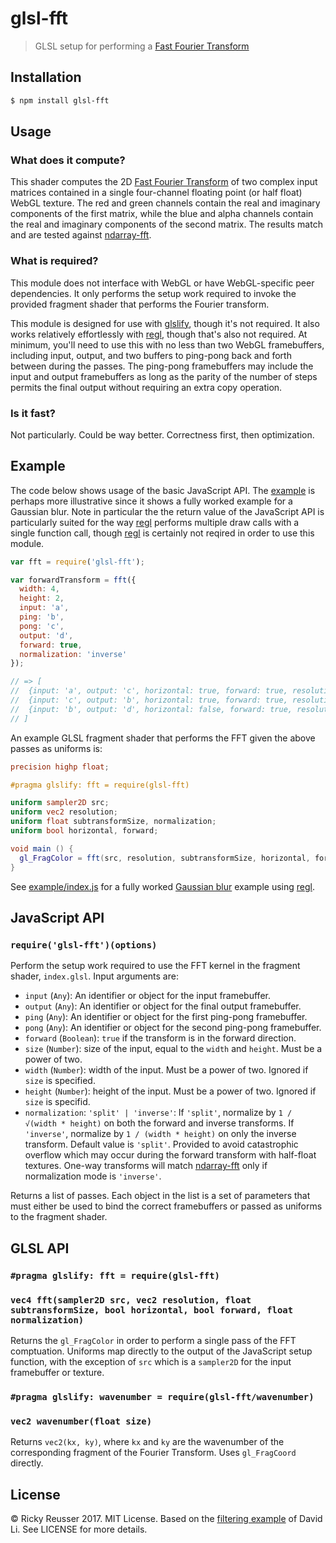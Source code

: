# glsl-fft

> GLSL setup for performing a [Fast Fourier Transform][fft]

## Installation

```sh
$ npm install glsl-fft
```

## Usage 

### What does it compute?

This shader computes the 2D [Fast Fourier Transform][fft] of two complex input matrices contained in a single four-channel floating point (or half float) WebGL texture. The red and green channels contain the real and imaginary components of the first matrix, while the blue and alpha channels contain the real and imaginary components of the second matrix. The results match and are tested against [ndarray-fft][ndarray-fft].

### What is required?

This module does not interface with WebGL or have WebGL-specific peer dependencies. It only performs the setup work required to invoke the provided fragment shader that performs the Fourier transform.

This module is designed for use with [glslify][glslify], though it's not required. It also works relatively effortlessly with [regl][regl], though that's also not required. At minimum, you'll need to use this with no less than two WebGL framebuffers, including input, output, and two buffers to ping-pong back and forth between during the passes. The ping-pong framebuffers may include the input and output framebuffers as long as the parity of the number of steps permits the final output without requiring an extra copy operation.

### Is it fast?

Not particularly. Could be way better. Correctness first, then optimization.

## Example

The code below shows usage of the basic JavaScript API. The [example](./example/index.js) is perhaps more illustrative since it shows a fully worked example for a Gaussian blur. Note in particular the the return value of the JavaScript API is particularly suited for the way [regl][regl] performs multiple draw calls with a single function call, though [regl][regl] is certainly not reqired in order to use this module.

```javascript
var fft = require('glsl-fft');

var forwardTransform = fft({
  width: 4,
  height: 2,
  input: 'a',
  ping: 'b',
  pong: 'c',
  output: 'd',
  forward: true,
  normalization: 'inverse'
});

// => [
//  {input: 'a', output: 'c', horizontal: true, forward: true, resolution: [ 0.25, 0.5 ], normalization: 1, subtransformSize: 2},
//  {input: 'c', output: 'b', horizontal: true, forward: true, resolution: [ 0.25, 0.5 ], normalization: 1, subtransformSize: 4},
//  {input: 'b', output: 'd', horizontal: false, forward: true, resolution: [ 0.25, 0.5 ], normalization: 1, subtransformSize: 2}
// ]
```

An example GLSL fragment shader that performs the FFT given the above passes as uniforms is:

```glsl
precision highp float;

#pragma glslify: fft = require(glsl-fft)

uniform sampler2D src;
uniform vec2 resolution;
uniform float subtransformSize, normalization;
uniform bool horizontal, forward;

void main () {
  gl_FragColor = fft(src, resolution, subtransformSize, horizontal, forward, normalization);
}
```

See [example/index.js](./example/index.js) for a fully worked [Gaussian blur][gaussian] example using [regl][regl].

## JavaScript API

### `require('glsl-fft')(options)`

Perform the setup work required to use the FFT kernel in the fragment shader, `index.glsl`. Input arguments are:

- `input` (`Any`): An identifier or object for the input framebuffer.
- `output` (`Any`): An identifier or object for the final output framebuffer.
- `ping` (`Any`): An identifier or object for the first ping-pong framebuffer.
- `pong` (`Any`): An identifier or object for the second ping-pong framebuffer.
- `forward` (`Boolean`): `true` if the transform is in the forward direction.
- `size` (`Number`): size of the input, equal to the `width` and `height`. Must be a power of two.
- `width` (`Number`): width of the input. Must be a power of two. Ignored if `size` is specified.
- `height` (`Number`): height of the input. Must be a power of two. Ignored if `size` is specifid.
- `normalization`: `'split' | 'inverse'`: If `'split'`, normalize by `1 / √(width * height)` on both the forward and inverse transforms. If `'inverse'`, normalize by `1 / (width * height)` on only the inverse transform. Default value is `'split'`. Provided to avoid catastrophic overflow which may occur during the forward transform with half-float textures. One-way transforms will match [ndarray-fft][ndarray-fft] only if normalization mode is `'inverse'`.

Returns a list of passes. Each object in the list is a set of parameters that must either be used to bind the correct framebuffers or passed as uniforms to the fragment shader.

## GLSL API

### `#pragma glslify: fft = require(glsl-fft)`
### `vec4 fft(sampler2D src, vec2 resolution, float subtransformSize, bool horizontal, bool forward, float normalization)`

Returns the `gl_FragColor` in order to perform a single pass of the FFT comptuation. Uniforms map directly to the output of the JavaScript setup function, with the exception of `src` which is a `sampler2D` for the input framebuffer or texture.

### `#pragma glslify: wavenumber = require(glsl-fft/wavenumber)`
### `vec2 wavenumber(float size)`

Returns `vec2(kx, ky)`, where `kx` and `ky` are the wavenumber of the corresponding fragment of the Fourier Transform. Uses `gl_FragCoord` directly.

## License

&copy; Ricky Reusser 2017. MIT License. Based on the [filtering example][dli] of David Li. See LICENSE for more details.

[glslify]: https://github.com/glslify/glslify
[fft]: https://en.wikipedia.org/wiki/Fast_Fourier_transform
[dli]: https://github.com/dli/filtering
[regl]: https://github.com/regl-project/regl
[ndarray-fft]: https://github.com/scijs/ndarray-fft
[gaussian]: https://en.wikipedia.org/wiki/Gaussian_blur
